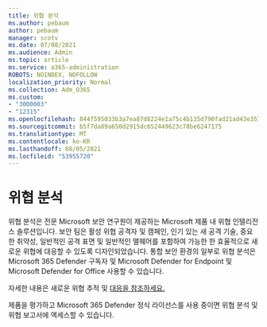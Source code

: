 ```yaml
---
title: 위협 분석
ms.author: pebaum
author: pebaum
manager: scotv
ms.date: 07/08/2021
ms.audience: Admin
ms.topic: article
ms.service: o365-administration
ROBOTS: NOINDEX, NOFOLLOW
localization_priority: Normal
ms.collection: Adm_O365
ms.custom:
- "3000003"
- "12315"
ms.openlocfilehash: 844f595033b3a7ea87d8224e1a75c4b135d790fad21ad43e35784b951f312cc5
ms.sourcegitcommit: b5f7da89a650d2915dc652449623c78be6247175
ms.translationtype: MT
ms.contentlocale: ko-KR
ms.lasthandoff: 08/05/2021
ms.locfileid: "53955720"
---
```

# <a name="about-threat-analytics"></a>위협 분석

위협 분석은 전문 Microsoft 보안 연구원이 제공하는 Microsoft 제품 내 위협 인텔리전스 솔루션입니다. 보안 팀은 활성 위협 공격자 및 캠페인, 인기 있는 새 공격 기술, 중요한 취약성, 일반적인 공격 표면 및 일반적인 맬웨어를 포함하여 가능한 한 효율적으로 새로운 위협에 대응할 수 있도록 디자인되었습니다. 통합 보안 환경의 일부로 위협 분석은 Microsoft 365 Defender 구독자 및 Microsoft Defender for Endpoint 및 Microsoft Defender for Office 사용할 수 있습니다. 

자세한 내용은 새로운 위협 추적 및 [대응을 참조하세요.](/microsoft-365/security/defender/threat-analytics)

제품을 평가하고 Microsoft 365 Defender 정식 라이선스를 사용 중이면 위협 분석 및 위협 보고서에 액세스할 수 있습니다. 